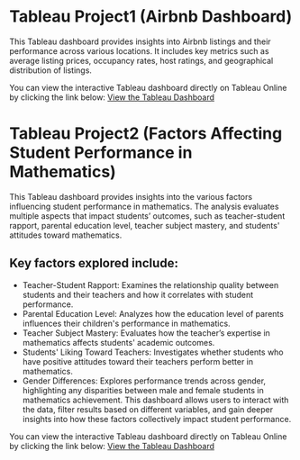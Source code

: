
# Tableau Project1 (Airbnb Dashboard)
This Tableau dashboard provides insights into Airbnb listings and their performance across various locations. It includes key metrics such as average listing prices, occupancy rates, host ratings, and geographical distribution of listings.

You can view the interactive Tableau dashboard directly on Tableau Online by clicking the link below:
[View the Tableau Dashboard](https://public.tableau.com/views/Airbnd_ListingRate_Project/Dashboard1?:language=en-US&:sid=&:redirect=auth&:display_count=n&:origin=viz_share_link)





# Tableau Project2 (Factors Affecting Student Performance in Mathematics)
This Tableau dashboard provides insights into the various factors influencing student performance in mathematics. The analysis evaluates multiple aspects that impact students’ outcomes, such as teacher-student rapport, parental education level, teacher subject mastery, and students' attitudes toward mathematics.

## Key factors explored include:

* Teacher-Student Rapport: Examines the relationship quality between students and their teachers and how it correlates with student performance.
* Parental Education Level: Analyzes how the education level of parents influences their children's performance in mathematics.
* Teacher Subject Mastery: Evaluates how the teacher’s expertise in mathematics affects students' academic outcomes.
* Students' Liking Toward Teachers: Investigates whether students who have positive attitudes toward their teachers perform better in mathematics.
* Gender Differences: Explores performance trends across gender, highlighting any disparities between male and female students in mathematics achievement.
This dashboard allows users to interact with the data, filter results based on different variables, and gain deeper insights into how these factors collectively impact student performance.

You can view the interactive Tableau dashboard directly on Tableau Online by clicking the link below:
[View the Tableau Dashboard](https://public.tableau.com/views/FactorsAffectingStudentsPerformanceInMathematics/Dashboard1?:language=en-US&:sid=&:redirect=auth&:display_count=n&:origin=viz_share_link)
